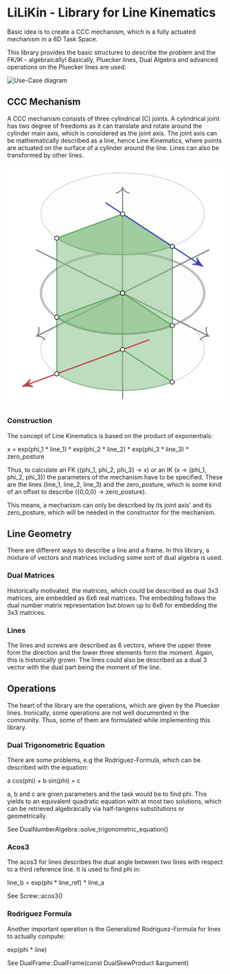 # LiLiKin - Library for Line Kinematics

Basic idea is to create a CCC mechanism, which is a fully actuated mechanism in a 6D Task Space.

This library provides the basic structures to describe the problem and the FK/IK - algebraically!
Basically, Pluecker lines, Dual Algebra and advanced operations on the Pluecker lines are used.

![Use-Case diagram](doc/build/use_case.png)

## CCC Mechanism

A CCC mechanism consists of three cylindrical (C) joints.
A cylindrical joint has two degree of freedoms
  as it can translate and rotate around the cylinder main axis,
  which is considered as the joint axis.
The joint axis can be mathematically described as a line, hence Line Kinematics,
  where points are actuated on the surface of a cylinder around the line.
Lines can also be transformed by other lines.

![Vizualization of a line transformation](doc/images/cylinder.png)

### Construction

The concept of Line Kinematics is based on the product of exponentials:

x = exp(phi_1 * line_1) * exp(phi_2 * line_2) * exp(phi_3 * line_3) * zero_posture

Thus, to calculate an FK ({phi_1, phi_2, phi_3} -> x) or an IK (x -> {phi_1, phi_2, phi_3})
  the parameters of the mechanism have to be specified.
These are the lines (line_1, line_2, line_3) and the zero_posture,
  which is some kind of an offset to describe ({0,0,0} -> zero_posture).

This means, a mechanism can only be described by its joint axis' and its zero_posture, 
  which will be needed in the constructor for the mechanism.
  
## Line Geometry

There are different ways to describe a line and a frame. 
In this library, a mixture of vectors and matrices including some sort of dual algebra is used.

### Dual Matrices

Historically motivated, the matrices, 
  which could be described as dual 3x3 matrices,
  are embedded as 6x6 real matrices.
The embedding follows the dual number matrix representation but blown up to 6x6 for embedding the 3x3 matrices.

### Lines

The lines and screws are described as 6 vectors, 
  where the upper three form the direction and the lower three elements form the moment.
Again, this is historically grown.
The lines could also be described as a dual 3 vector with the dual part being the moment of the line.

## Operations

The heart of the library are the operations, which are given by the Pluecker lines.
Ironically, some operations are not well documented in the community.
Thus, some of them are formulated while implementing this library.

### Dual Trigonometric Equation

There are some problems, e.g the Rodriguez-Formula, which can be described with the equation:

a cos(phi) + b sin(phi) = c

a, b and c are given parameters and the task would be to find phi.
This yields to an equivalent quadratic equation with at most two solutions, 
  which can be retrieved algebraically via half-tangens substitutions
  or geometrically.
  
See DualNumberAlgebra::solve_trigonometric_equation()

### Acos3

The acos3 for lines describes the dual angle between two lines
  with respect to a third reference line.
It is used to find phi in:

line_b = exp(phi * line_ref) * line_a

See Screw::acos3()

### Rodriguez Formula

Another important operation is the Generalized Rodriguez-Formula for lines to actually compute:

exp(phi * line)

See DualFrame::DualFrame(const DualSkewProduct &argument)